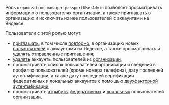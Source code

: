 Роль `organization-manager.passportUserAdmin` позволяет просматривать информацию о пользователях организации, а также приглашать в организацию и исключать из нее пользователей с аккаунтами на Яндексе.

Пользователи с этой ролью могут:
* [приглашать](../../organization/operations/add-account.md#send-invitation), в том числе [повторно](../../organization/operations/add-account.md#resend-invitation), в организацию новых [пользователей](../../organization/concepts/membership.md) с аккаунтами на Яндексе, а также просматривать и [удалять](../../organization/operations/add-account.md#delete-invitation) отправленные приглашения;
* [удалять](../../organization/operations/edit-account.md) аккаунты пользователей из [организации](../../organization/concepts/organization.md);
* просматривать список пользователей организации и сведения в профилях пользователей (кроме номера телефона), дату последней аутентификации, а также дату последней верификации федеративных и локальных аккаунтов с помощью [двухфакторной аутентификации](../../organization/concepts/mfa.md);
* просматривать [атрибуты](../../organization/operations/setup-federation.md#claims-mapping) [федеративных](../../iam/concepts/users/accounts.md#saml-federation) и [локальных](../../iam/concepts/users/accounts.md#local) пользователей организации.
